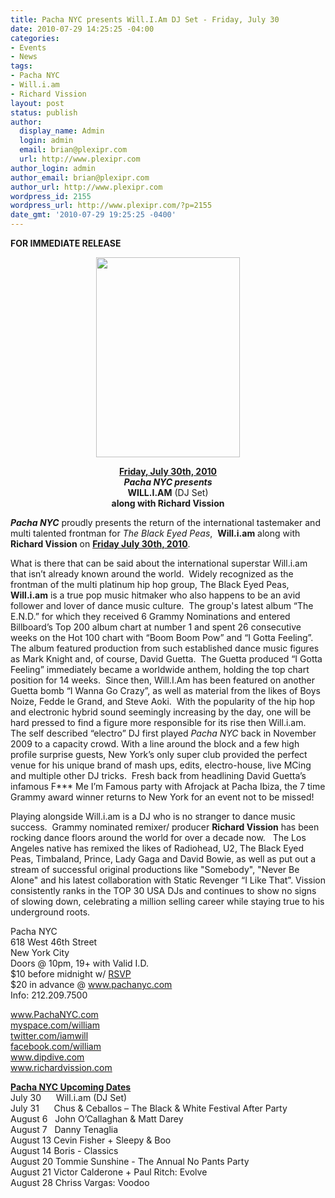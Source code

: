 ```yaml
---
title: Pacha NYC presents Will.I.Am DJ Set - Friday, July 30
date: 2010-07-29 14:25:25 -04:00
categories:
- Events
- News
tags:
- Pacha NYC
- Will.i.am
- Richard Vission
layout: post
status: publish
author:
  display_name: Admin
  login: admin
  email: brian@plexipr.com
  url: http://www.plexipr.com
author_login: admin
author_email: brian@plexipr.com
author_url: http://www.plexipr.com
wordpress_id: 2155
wordpress_url: http://www.plexipr.com/?p=2155
date_gmt: '2010-07-29 19:25:25 -0400'
---
```


<p><strong>FOR IMMEDIATE RELEASE</strong></p>
<p style="text-align: center;"><a href="http://www.pachanyc.com"><img class="aligncenter" title="Will.i.am" src="http://www.pachanyc.com/flyers/flyer_073010.jpg" alt="" width="230" height="320" /></a></p>
<p style="text-align: center;"><strong><span style="text-decoration: underline;">Friday, July 30th, 2010</span><br />
<em>Pacha NYC presents</em><br />
WILL.I.AM</strong> (DJ Set)<br />
<strong>along with Richard Vission</strong></p>
<div style="text-align: center;"><em><strong><a href="http://www.youtube.com/watch?v=6cT62l5owvc"></a></strong></em></div>
<div style="text-align: left;"><em><strong>Pacha NYC</strong></em> proudly presents the return of the international tastemaker and multi talented frontman for <em>The Black Eyed Peas</em>,  <strong>Will.i.am</strong> along with <strong>Richard Vission</strong> on <span style="text-decoration: underline;"><strong>Friday July 30th, 2010</strong></span>.</div>
<p>What is there that can be said about the international superstar Will.i.am that isn’t already known around the world.  Widely recognized as the frontman of the multi platinum hip hop group, The Black Eyed Peas, <strong>Will.i.am</strong> is a true pop music hitmaker who also happens to be an avid follower and lover of dance music culture.  The group's latest album “The E.N.D.” for which they received 6 Grammy Nominations and entered Billboard’s Top 200 album chart at number 1 and spent 26 consecutive weeks on the Hot 100 chart with “Boom Boom Pow” and “I Gotta Feeling”.   The album featured production from such established dance music figures as Mark Knight and, of course, David Guetta.  The Guetta produced “I Gotta Feeling” immediately became a worldwide anthem, holding the top chart position for 14 weeks.  Since then, Will.I.Am has been featured on another Guetta bomb “I Wanna Go Crazy”, as well as material from the likes of Boys Noize, Fedde le Grand, and Steve Aoki.  With the popularity of the hip hop and electronic hybrid sound seemingly increasing by the day, one will be hard pressed to find a figure more responsible for its rise then Will.i.am.  The self described “electro” DJ first played <em>Pacha NYC</em> back in November 2009 to a capacity crowd. With a line around the block and a few high profile surprise guests, New York’s only super club provided the perfect venue for his unique brand of mash ups, edits, electro-house, live MCing and multiple other DJ tricks.  Fresh back from headlining David Guetta’s infamous F*** Me I’m Famous party with Afrojack at Pacha Ibiza, the 7 time Grammy award winner returns to New York for an event not to be missed!</p>
<p>Playing alongside Will.i.am is a DJ who is no stranger to dance music success.  Grammy nominated remixer/ producer <strong>Richard Vission</strong> has been rocking dance floors around the world for over a decade now.   The Los Angeles native has remixed the likes of Radiohead, U2, The Black Eyed Peas, Timbaland, Prince, Lady Gaga and David Bowie, as well as put out a stream of successful original productions like "Somebody", "Never Be Alone" and his latest collaboration with Static Revenger “I Like That”. Vission consistently ranks in the TOP 30 USA DJs and continues to show no signs of slowing down, celebrating a million selling career while staying true to his underground roots.</p>
<p>Pacha NYC<br />
618 West 46th Street<br />
New York City<br />
Doors @ 10pm, 19+ with Valid I.D.<br />
$10 before midnight w/ <a href="http://www.pachanyc.com/guestlist_073010.html">RSVP</a><br />
$20 in advance @ <a href="http://">www.pachanyc.com</a><br />
Info: 212.209.7500</p>
<p><a href="http://">www.PachaNYC.com<br />
myspace.com/william<br />
twitter.com/iamwill</a><br />
<a href="http://">facebook.com/william</a><br />
<a href="http://">www.dipdive.com</a><br />
<a href="http://">www.richardvission.com</a></p>
<p><span style="text-decoration: underline;"><strong>Pacha NYC Upcoming Dates</strong></span><br />
July 30      Will.i.am (DJ Set)<br />
July 31      Chus &amp; Ceballos – The Black &amp; White Festival After Party<br />
August 6   John O’Callaghan &amp; Matt Darey<br />
August 7   Danny Tenaglia<br />
August 13 Cevin Fisher + Sleepy &amp; Boo<br />
August 14 Boris - Classics<br />
August 20 Tommie Sunshine - The Annual No Pants Party<br />
August 21 Victor Calderone + Paul Ritch: Evolve<br />
August 28 Chriss Vargas: Voodoo</p>
